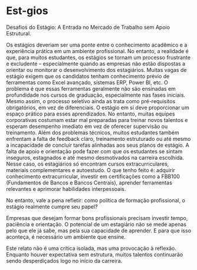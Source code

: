# Est-gios

Desafios do Estágio: A Entrada no Mercado de Trabalho sem Apoio Estrutural.

Os estágios deveriam ser uma ponte entre o conhecimento acadêmico e a experiência prática em um ambiente profissional. No entanto, a realidade é que, para muitos estudantes, os estágios se tornam um processo frustrante e excludente – especialmente quando as empresas não estão dispostas a orientar ou monitorar o desenvolvimento dos estagiários.
Muitas vagas de estágio exigem que os candidatos tenham conhecimento prévio de ferramentas como Excel avançado, sistemas ERP, Power BI, etc. O problema é que essas ferramentas geralmente não são ensinadas em profundidade nos cursos de graduação, especialmente nas fases iniciais. Mesmo assim, o processo seletivo ainda as trata como pré-requisitos obrigatórios, em vez de diferenciais. O estágio em si deve proporcionar um espaço prático para esses aprendizados. No entanto, muitas equipes corporativas costumam estar mal preparadas para treinar novos talentos e esperam desempenho imediato em vez de oferecer supervisão ou treinamento.
Além dos problemas técnicos, muitos estudantes também enfrentam a falta de feedback claro, treinamento estruturado ou até mesmo a incapacidade de concluir tarefas alinhadas aos seus planos de estágio. A falta de apoio e orientação pode fazer com que os estudantes se sintam inseguros, estagnados e até mesmo desmotivados na carreira escolhida.
Nesse caso, os estagiários só encontram cursos extracurriculares, materiais complementares e autoestudo. O que tenho feito é: adquirir conhecimento extracurricular, investir em certificações como a FBB100 (Fundamentos de Bancos e Bancos Centrais), aprender ferramentas relevantes e aprimorar habilidades interpessoais.

No entanto, vale a pena refletir: como política de formação profissional, o estágio realmente cumpre seu papel?

Empresas que desejam formar bons profissionais precisam investir tempo, paciência e orientação. O potencial de um estagiário não se mede apenas pelo que ele já sabe, mas pela sua capacidade de aprender. E para que isso aconteça, é necessário um ambiente que ensine.

Este relato não é uma crítica isolada, mas uma provocação à reflexão. Enquanto houver expectativa sem estrutura, muitos talentos continuarão sendo desperdiçados logo no início da carreira.
